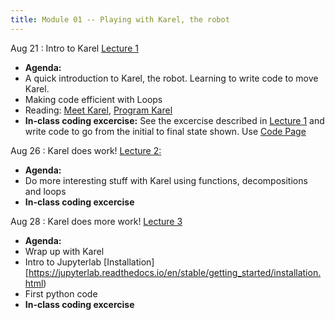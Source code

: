 ```yaml
---
title: Module 01 -- Playing with Karel, the robot
---
```


Aug 21
: Intro to Karel [Lecture 1](../assets/files/MEA_217-Lecture1.pdf)
- **Agenda:** 
- A quick introduction to Karel, the robot. Learning to write code to move Karel.
- Making code efficient with Loops
- Reading: [Meet Karel](https://compedu.stanford.edu/karel-reader/docs/python/en/chapter1.html), [Program Karel](https://compedu.stanford.edu/karel-reader/docs/python/en/chapter2.html)
- **In-class coding excercise:** See the excercise described in [Lecture 1](../assets/files/MEA_217-Lecture1.pdf) and write code to go from the initial to final state shown. Use [Code Page](https://compedu.stanford.edu/karel-reader/docs/python/en/ide.html)

Aug 26 
: Karel does work! [Lecture 2:](../assets/files/MEA_217-Lecture2.pdf)
-  **Agenda:**
-  Do more interesting stuff with Karel using functions, decompositions and loops
- **In-class coding excercise**

Aug 28
: Karel does more work! [Lecture 3](../assets/files/MEA_217-Lecture3.md)
-  **Agenda:**
-  Wrap up with Karel
-  Intro to Jupyterlab   [Installation][https://jupyterlab.readthedocs.io/en/stable/getting_started/installation.html)
-  First python code
- **In-class coding excercise**


